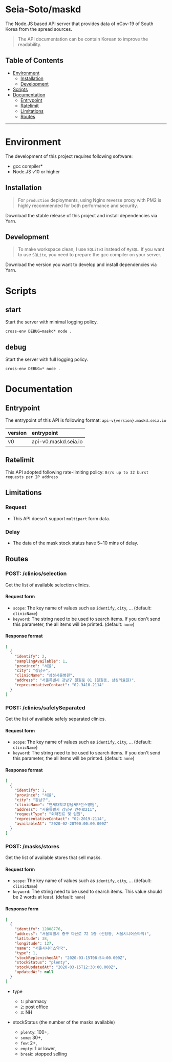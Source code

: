 # Seia-Soto/maskd

The Node.JS based API server that provides data of nCov-19 of South Korea from the spread sources.

> The API documentation can be contain Korean to improve the readability.

## Table of Contents

- [Environment](#environment)
  - [Installation](#installation)
  - [Development](#development)
- [Scripts](#scripts)
- [Documentation](#documentation)
  - [Entrypoint](#entrypoint)
  - [Ratelimit](#ratelimit)
  - [Limitations](#limitations)
  - [Routes](#routes)

----

# Environment

The development of this project requires following software:

- gcc compiler*
- Node.JS v10 or higher

## Installation

> For `production` deployments, using Nginx reverse proxy with PM2 is highly recommended for both performance and security.

Download the stable release of this project and install dependencies via Yarn.

## Development

> To make workspace clean, I use `SQLite3` instead of `MySQL`.
> If you want to use `SQLite`, you need to prepare the gcc compiler on your server.

Download the version you want to develop and install dependencies via Yarn.

# Scripts

## start

Start the server with minimal logging policy.

```
cross-env DEBUG=maskd* node .
```

## debug

Start the server with full logging policy.

```
cross-env DEBUG=* node .
```

# Documentation

## Entrypoint

The entrypoint of this API is following format: `api-v{version}.maskd.seia.io`

| version | entrypoint |
| :------------- | :------------- |
| v0 | api-v0.maskd.seia.io |

## Ratelimit

This API adopted following rate-limiting policy: `8r/s up to 32 burst requests per IP address`

## Limitations

### Request

- This API doesn't support `multipart` form data.

### Delay

- The data of the mask stock status have 5~10 mins of delay.

## Routes

### POST: /clinics/selection

Get the list of available selection clinics.

#### Request form

- `scope`: The key name of values such as `identify`, `city`, ... (default: `clinicName`)
- `keyword`: The string need to be used to search items. If you don't send this parameter, the all items will be printed. (default: `none`)

#### Response format

```json
[
  {
    "identify": 2,
    "samplingAvailable": 1,
    "province": "서울",
    "city": "강남구",
    "clinicName": "삼성서울병원",
    "address": "서울특별시 강남구 일원로 81 (일원동, 삼성의료원)",
    "representativeContact": "02-3410-2114"
  }
]
```

### POST: /clinics/safelySeparated

Get the list of available safely separated clinics.

#### Request form

- `scope`: The key name of values such as `identify`, `city`, ... (default: `clinicName`)
- `keyword`: The string need to be used to search items. If you don't send this parameter, the all items will be printed. (default: `none`)

#### Response format

```json
[
  {
    "identify": 1,
    "province": "서울",
    "city": "강남구",
    "clinicName": "연세대학교강남세브란스병원",
    "address": "서울특별시 강남구 언주로211",
    "requestType": "외래진료 및 입원",
    "representativeContact": "02-2019-2114",
    "availableAt": "2020-02-28T00:00:00.000Z"
  }
]
```

### POST: /masks/stores

Get the list of available stores that sell masks.

#### Request form

- `scope`: The key name of values such as `identify`, `city`, ... (default: `clinicName`)
- `keyword`: The string need to be used to search items. This value should be 2 words at least. (default: `none`)

#### Response form

```json
[
  {
    "identify": 12808776,
    "address": "서울특별시 중구 다산로 72 1층 (신당동, 서울시니어스타워)",
    "latitude": 38,
    "longitude": 127,
    "name": "서울시니어스약국",
    "type": 1,
    "stockReplenishedAt": "2020-03-15T08:54:00.000Z",
    "stockStatus": "plenty",
    "stockUpdatedAt": "2020-03-15T12:30:00.000Z",
    "updatedAt": null
  }
]
```

- type
  - `1`: pharmacy
  - `2`: post office
  - `3`: NH

- stockStatus (the number of the masks available)
  - `plenty`: 100+,
  - `some`: 30+,
  - `few`: 2+,
  - `empty`: 1 or lower,
  - `break`: stopped selling
